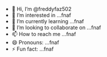 - 👋 Hi, I’m @freddyfaz502
- 👀 I’m interested in ...fnaf
- 🌱 I’m currently learning ...fnaf
- 💞️ I’m looking to collaborate on ...fnaf
- 📫 How to reach me ...fnaf
- 😄 Pronouns: ...fnaf
- ⚡ Fun fact: ...fnaf

<!---
freddyfaz502/freddyfaz502 is a ✨ special ✨ repository because its `README.md` (this file) appears on your GitHub profile.
You can click the Preview link to take a look at your changes.
--->
